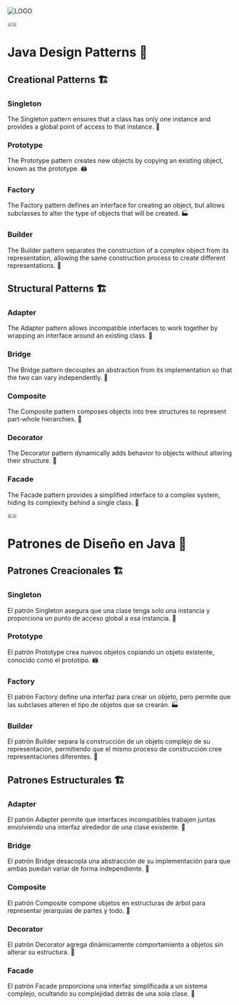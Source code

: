 ![LOGO](https://t3.ftcdn.net/jpg/05/70/36/18/360_F_570361890_CVUB9tkrCfTfWxRvLESWxPOwApb9HOlr.jpg)


```
🇺🇸
```


# Java Design Patterns 🧩

## Creational Patterns 🏗️

### Singleton
The Singleton pattern ensures that a class has only one instance and provides a global point of access to that instance. 🌟

### Prototype
The Prototype pattern creates new objects by copying an existing object, known as the prototype. 🖨️

### Factory
The Factory pattern defines an interface for creating an object, but allows subclasses to alter the type of objects that will be created. 🏭

### Builder
The Builder pattern separates the construction of a complex object from its representation, allowing the same construction process to create different representations. 🔨

## Structural Patterns 🏗️

### Adapter
The Adapter pattern allows incompatible interfaces to work together by wrapping an interface around an existing class. 🔄

### Bridge
The Bridge pattern decouples an abstraction from its implementation so that the two can vary independently. 🌉

### Composite
The Composite pattern composes objects into tree structures to represent part-whole hierarchies. 🌳

### Decorator
The Decorator pattern dynamically adds behavior to objects without altering their structure. 🎨

### Facade
The Facade pattern provides a simplified interface to a complex system, hiding its complexity behind a single class. 🏢


```
🇪🇸
```


# Patrones de Diseño en Java 🧩

## Patrones Creacionales 🏗️

### Singleton
El patrón Singleton asegura que una clase tenga solo una instancia y proporciona un punto de acceso global a esa instancia. 🌟

### Prototype
El patrón Prototype crea nuevos objetos copiando un objeto existente, conocido como el prototipo. 🖨️

### Factory
El patrón Factory define una interfaz para crear un objeto, pero permite que las subclases alteren el tipo de objetos que se crearán. 🏭

### Builder
El patrón Builder separa la construcción de un objeto complejo de su representación, permitiendo que el mismo proceso de construcción cree representaciones diferentes. 🔨

## Patrones Estructurales 🏗️

### Adapter
El patrón Adapter permite que interfaces incompatibles trabajen juntas envolviendo una interfaz alrededor de una clase existente. 🔄

### Bridge
El patrón Bridge desacopla una abstracción de su implementación para que ambas puedan variar de forma independiente. 🌉

### Composite
El patrón Composite compone objetos en estructuras de árbol para representar jerarquías de partes y todo. 🌳

### Decorator
El patrón Decorator agrega dinámicamente comportamiento a objetos sin alterar su estructura. 🎨

### Facade
El patrón Facade proporciona una interfaz simplificada a un sistema complejo, ocultando su complejidad detrás de una sola clase. 🏢
